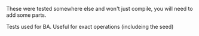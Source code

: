 These were tested somewhere else and won't just compile, you will need to add some parts.


Tests used for BA. Useful for exact operations (includeing the seed)
